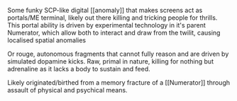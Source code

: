 Some funky SCP-like digital [[anomaly]] that makes screens act as portals/ME terminal, likely out there killing and tricking people for thrills.
This portal ability is driven by experimental technology in it's parent Numerator, which allow both to interact and draw from the twilit, causing localised spatial anomalies

Or rouge, autonomous fragments that cannot fully reason and are driven by simulated dopamine kicks. 
	Raw, primal in nature, killing for nothing but adrenaline as it lacks a body to sustain and feed.

Likely originated/birthed from a memory fracture of a [[Numerator]] through assault of physical and psychical means. 